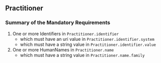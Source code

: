 ## Practitioner

### Summary of the Mandatory Requirements
1. One or more  Identifiers  in `Practitioner.identifier`
   - which must have an  uri value  in `Practitioner.identifier.system`
   - which must have a  string value  in `Practitioner.identifier.value`
1. One or more  HumanNames  in `Practitioner.name`
   - which must have a  string value  in `Practitioner.name.family`